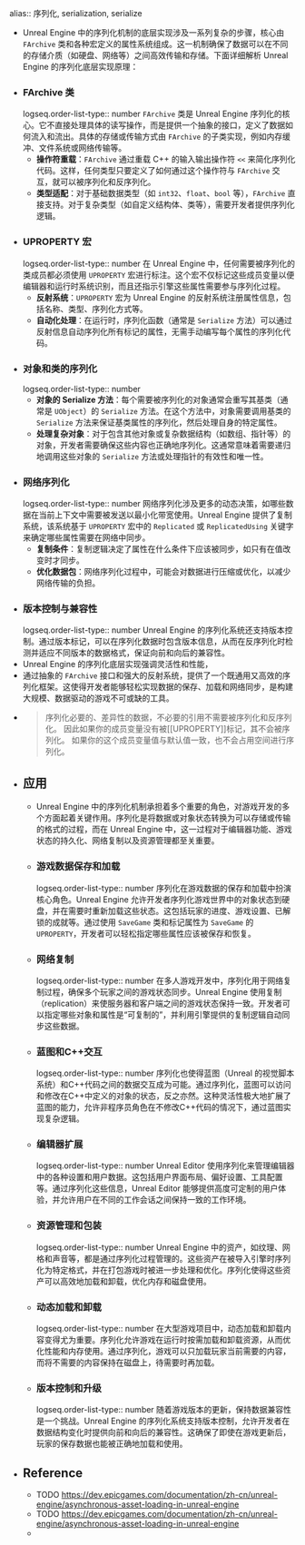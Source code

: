 alias:: 序列化, serialization, serialize

- Unreal Engine 中的序列化机制的底层实现涉及一系列复杂的步骤，核心由 `FArchive` 类和各种宏定义的属性系统组成。这一机制确保了数据可以在不同的存储介质（如硬盘、网络等）之间高效传输和存储。下面详细解析 Unreal Engine 的序列化底层实现原理：
- ### **FArchive 类** 
  logseq.order-list-type:: number
  `FArchive` 类是 Unreal Engine 序列化的核心。它不直接处理具体的读写操作，而是提供一个抽象的接口，定义了数据如何流入和流出。具体的存储或传输方式由 `FArchive` 的子类实现，例如内存缓冲、文件系统或网络传输等。
	- **操作符重载**：`FArchive` 通过重载 C++ 的输入输出操作符 `<<` 来简化序列化代码。这样，任何类型只要定义了如何通过这个操作符与 `FArchive` 交互，就可以被序列化和反序列化。
	- **类型适配**：对于基础数据类型（如 `int32`、`float`、`bool` 等），`FArchive` 直接支持。对于复杂类型（如自定义结构体、类等），需要开发者提供序列化逻辑。
- ### **UPROPERTY 宏** 
  logseq.order-list-type:: number
  在 Unreal Engine 中，任何需要被序列化的类成员都必须使用 `UPROPERTY` 宏进行标注。这个宏不仅标记这些成员变量以便编辑器和运行时系统识别，而且还指示引擎这些属性需要参与序列化过程。
	- **反射系统**：`UPROPERTY` 宏为 Unreal Engine 的反射系统注册属性信息，包括名称、类型、序列化方式等。
	- **自动化处理**：在运行时，序列化函数（通常是 `Serialize` 方法）可以通过反射信息自动序列化所有标记的属性，无需手动编写每个属性的序列化代码。
- ### **对象和类的序列化** 
  logseq.order-list-type:: number
	- **对象的 Serialize 方法**：每个需要被序列化的对象通常会重写其基类（通常是 `UObject`）的 `Serialize` 方法。在这个方法中，对象需要调用基类的 `Serialize` 方法来保证基类属性的序列化，然后处理自身的特定属性。
	- **处理复杂对象**：对于包含其他对象或复杂数据结构（如数组、指针等）的对象，开发者需要确保这些内容也正确地序列化。这通常意味着需要递归地调用这些对象的 `Serialize` 方法或处理指针的有效性和唯一性。
- ### **网络序列化** 
  logseq.order-list-type:: number
  网络序列化涉及更多的动态决策，如哪些数据在当前上下文中需要被发送以最小化带宽使用。Unreal Engine 提供了复制系统，该系统基于 `UPROPERTY` 宏中的 `Replicated` 或 `ReplicatedUsing` 关键字来确定哪些属性需要在网络中同步。
	- **复制条件**：复制逻辑决定了属性在什么条件下应该被同步，如只有在值改变时才同步。
	- **优化数据包**：网络序列化过程中，可能会对数据进行压缩或优化，以减少网络传输的负担。
- ### **版本控制与兼容性** 
  logseq.order-list-type:: number
  Unreal Engine 的序列化系统还支持版本控制。通过版本标记，可以在序列化数据时包含版本信息，从而在反序列化时检测并适应不同版本的数据格式，保证向前和向后的兼容性。
- Unreal Engine 的序列化底层实现强调灵活性和性能，
- 通过抽象的 `FArchive` 接口和强大的反射系统，提供了一个既通用又高效的序列化框架。这使得开发者能够轻松实现数据的保存、加载和网络同步，是构建大规模、数据驱动的游戏不可或缺的工具。
- > 序列化必要的、差异性的数据，不必要的引用不需要被序列化和反序列化。
  因此如果你的成员变量没有被[[UPROPERTY]]标记，其不会被序列化。
  如果你的这个成员变量值与默认值一致，也不会占用空间进行序列化。
- ## 应用
	- Unreal Engine 中的序列化机制承担着多个重要的角色，对游戏开发的多个方面起着关键作用。序列化是将数据或对象状态转换为可以存储或传输的格式的过程，而在 Unreal Engine 中，这一过程对于编辑器功能、游戏状态的持久化、网络复制以及资源管理都至关重要。
	- ### 游戏数据保存和加载 
	  logseq.order-list-type:: number
	  序列化在游戏数据的保存和加载中扮演核心角色。Unreal Engine 允许开发者序列化游戏世界中的对象状态到硬盘，并在需要时重新加载这些状态。这包括玩家的进度、游戏设置、已解锁的成就等。通过使用 `SaveGame` 类和标记属性为 `SaveGame` 的 `UPROPERTY`，开发者可以轻松指定哪些属性应该被保存和恢复。
	- ### 网络复制 
	  logseq.order-list-type:: number
	  在多人游戏开发中，序列化用于网络复制过程，确保多个玩家之间的游戏状态同步。Unreal Engine 使用复制（replication）来使服务器和客户端之间的游戏状态保持一致。开发者可以指定哪些对象和属性是“可复制的”，并利用引擎提供的复制逻辑自动同步这些数据。
	- ### 蓝图和C++交互 
	  logseq.order-list-type:: number
	  序列化也使得蓝图（Unreal 的视觉脚本系统）和C++代码之间的数据交互成为可能。通过序列化，蓝图可以访问和修改在C++中定义的对象的状态，反之亦然。这种灵活性极大地扩展了蓝图的能力，允许非程序员角色在不修改C++代码的情况下，通过蓝图实现复杂逻辑。
	- ### 编辑器扩展 
	  logseq.order-list-type:: number
	  Unreal Editor 使用序列化来管理编辑器中的各种设置和用户数据。这包括用户界面布局、偏好设置、工具配置等。通过序列化这些信息，Unreal Editor 能够提供高度可定制的用户体验，并允许用户在不同的工作会话之间保持一致的工作环境。
	- ### 资源管理和包装 
	  logseq.order-list-type:: number
	  Unreal Engine 中的资产，如纹理、网格和声音等，都是通过序列化过程管理的。这些资产在被导入引擎时序列化为特定格式，并在打包游戏时被进一步处理和优化。序列化使得这些资产可以高效地加载和卸载，优化内存和磁盘使用。
	- ### 动态加载和卸载 
	  logseq.order-list-type:: number
	  在大型游戏项目中，动态加载和卸载内容变得尤为重要。序列化允许游戏在运行时按需加载和卸载资源，从而优化性能和内存使用。通过序列化，游戏可以只加载玩家当前需要的内容，而将不需要的内容保持在磁盘上，待需要时再加载。
	- ### 版本控制和升级 
	  logseq.order-list-type:: number
	  随着游戏版本的更新，保持数据兼容性是一个挑战。Unreal Engine 的序列化系统支持版本控制，允许开发者在数据结构变化时提供向前和向后的兼容性。这确保了即使在游戏更新后，玩家的保存数据也能被正确地加载和使用。
- ## Reference
	- TODO https://dev.epicgames.com/documentation/zh-cn/unreal-engine/asynchronous-asset-loading-in-unreal-engine
	- TODO https://dev.epicgames.com/documentation/zh-cn/unreal-engine/asynchronous-asset-loading-in-unreal-engine
	-